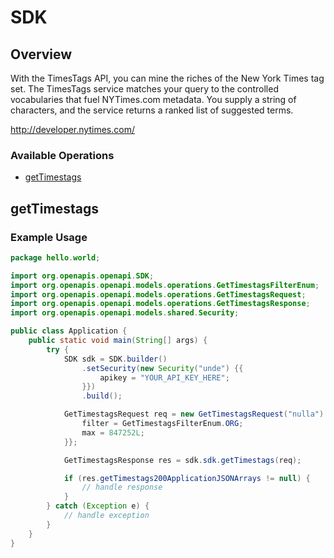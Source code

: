 # SDK

## Overview

With the TimesTags API, you can mine the riches of the New York Times tag set. The TimesTags service matches your query to the controlled vocabularies that fuel NYTimes.com metadata. You supply a string of characters, and the service returns a ranked list of suggested terms.

<http://developer.nytimes.com/>
### Available Operations

* [getTimestags](#gettimestags)

## getTimestags

### Example Usage

```java
package hello.world;

import org.openapis.openapi.SDK;
import org.openapis.openapi.models.operations.GetTimestagsFilterEnum;
import org.openapis.openapi.models.operations.GetTimestagsRequest;
import org.openapis.openapi.models.operations.GetTimestagsResponse;
import org.openapis.openapi.models.shared.Security;

public class Application {
    public static void main(String[] args) {
        try {
            SDK sdk = SDK.builder()
                .setSecurity(new Security("unde") {{
                    apikey = "YOUR_API_KEY_HERE";
                }})
                .build();

            GetTimestagsRequest req = new GetTimestagsRequest("nulla") {{
                filter = GetTimestagsFilterEnum.ORG;
                max = 847252L;
            }};            

            GetTimestagsResponse res = sdk.sdk.getTimestags(req);

            if (res.getTimestags200ApplicationJSONArrays != null) {
                // handle response
            }
        } catch (Exception e) {
            // handle exception
        }
    }
}
```
